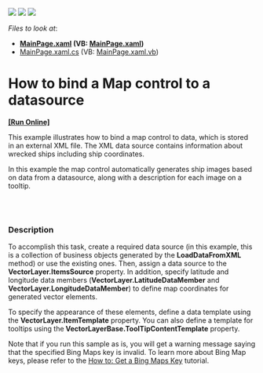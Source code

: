 <!-- default badges list -->
![](https://img.shields.io/endpoint?url=https://codecentral.devexpress.com/api/v1/VersionRange/128570790/14.1.5%2B)
[![](https://img.shields.io/badge/Open_in_DevExpress_Support_Center-FF7200?style=flat-square&logo=DevExpress&logoColor=white)](https://supportcenter.devexpress.com/ticket/details/E4705)
[![](https://img.shields.io/badge/📖_How_to_use_DevExpress_Examples-e9f6fc?style=flat-square)](https://docs.devexpress.com/GeneralInformation/403183)
<!-- default badges end -->
<!-- default file list -->
*Files to look at*:

* **[MainPage.xaml](./CS/XpfMapLesson4/MainPage.xaml) (VB: [MainPage.xaml](./VB/XpfMapLesson4/MainPage.xaml))**
* [MainPage.xaml.cs](./CS/XpfMapLesson4/MainPage.xaml.cs) (VB: [MainPage.xaml.vb](./VB/XpfMapLesson4/MainPage.xaml.vb))
<!-- default file list end -->
# How to bind a Map control to a datasource
<!-- run online -->
**[[Run Online]](https://codecentral.devexpress.com/e4705)**
<!-- run online end -->


<p>This example illustrates how to bind a map control to data, which is stored in an external XML file. The XML data source contains information about wrecked ships including ship coordinates. <br />
</p><p>In this example the map control automatically generates ship images based on data from a datasource, along with a description for each image on a tooltip. </p><br />
<br />



<h3>Description</h3>

<p>To accomplish this task, create a required data source (in this example, this is a collection of business objects generated by the <strong>LoadDataFromXML</strong> method) or use the existing ones. Then, assign a data source to the<strong> VectorLayer.ItemsSource</strong> property. In addition, specify latitude and longitude data members (<strong>VectorLayer.LatitudeDataMember</strong> and <strong>VectorLayer.LongitudeDataMember</strong>) to define map coordinates for generated vector elements.</p>
<p>To specify the appearance of these elements, define a data template using the <strong>VectorLayer.ItemTemplate</strong> property. You can also define a template for tooltips using the<strong> VectorLayerBase.ToolTipContentTemplate</strong> property.</p>
<p>Note that if you run this sample as is, you will get a warning message saying that the specified Bing Maps key is invalid. To learn more about Bing Map keys, please refer to the <a href="http://help.devexpress.com/#Silverlight/CustomDocument5975"><u>How to: Get a Bing Maps Key</u></a> tutorial.</p>

<br/>


